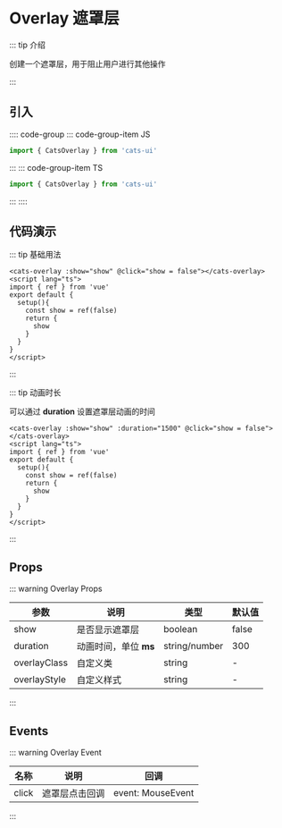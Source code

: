 # Overlay 遮罩层

<demo-model url="#/overlay"></demo-model>

::: tip 介绍

创建一个遮罩层，用于阻止用户进行其他操作

:::

## 引入

:::: code-group
::: code-group-item JS

```js
import { CatsOverlay } from 'cats-ui'
```

:::
::: code-group-item TS

```ts
import { CatsOverlay } from 'cats-ui'
```

:::
::::

## 代码演示

::: tip 基础用法

```vue
<cats-overlay :show="show" @click="show = false"></cats-overlay>
<script lang="ts">
import { ref } from 'vue'
export default {
  setup(){
    const show = ref(false)
    return {
      show
    }
  }
}
</script>
```

:::

::: tip 动画时长

可以通过 **duration** 设置遮罩层动画的时间

```vue
<cats-overlay :show="show" :duration="1500" @click="show = false"></cats-overlay>
<script lang="ts">
import { ref } from 'vue'
export default {
  setup(){
    const show = ref(false)
    return {
      show
    }
  }
}
</script>
```

:::

## Props

::: warning Overlay Props

| 参数     | 说明                                                                  | 类型    | 默认值  |
| -------- | --------------------------------------------------------------------- | ------- | ------- |
| show     | 是否显示遮罩层 | boolean  | false |
| duration    | 动画时间，单位 **ms**                      | string/number  | 300 |
| overlayClass | 自定义类                                                      | string | - |
| overlayStyle     | 自定义样式                                                     | string | - |

:::

## Events

::: warning Overlay Event

| 名称  | 说明                                | 回调              |
| ----- | ----------------------------------- | ----------------- |
| click | 遮罩层点击回调 | event: MouseEvent |

:::
